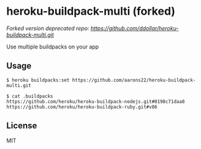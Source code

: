 # heroku-buildpack-multi (forked)
*Forked version deprecated repo: https://github.com/ddollar/heroku-buildpack-multi.git*

Use multiple buildpacks on your app
## Usage

    $ heroku buildpacks:set https://github.com/aarons22/heroku-buildpack-multi.git

    $ cat .buildpacks
    https://github.com/heroku/heroku-buildpack-nodejs.git#0198c71daa8
    https://github.com/heroku/heroku-buildpack-ruby.git#v86

## License
MIT
